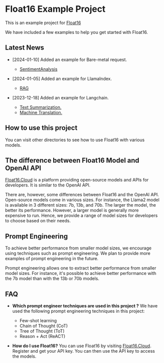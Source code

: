 # Float16 Example Project

This is an example project for [Float16](https://float16.cloud)

We have included a few examples to help you get started with Float16.

## Latest News
- [2024-01-10] Added an example for Bare-metal request.
  - [SentimentAnalysis](https://github.com/vultureprime/Float16-example/tree/main/bare_metal/SentimentAnalysis)

- [2024-01-05] Added an example for LlamaIndex.
  - [RAG](https://github.com/vultureprime/Float16-example/tree/main/llamaindex/RAG)
  
- [2023-12-18] Added an example for Langchain.
  - [Text Summarization.](https://github.com/vultureprime/Float16-example/tree/main/langchain/summarize)
  - [Machine Translation.](https://github.com/vultureprime/Float16-example/tree/main/langchain/translation)

## How to use this project
You can visit other directories to see how to use Float16 with various models.

## The difference between Float16 Model and OpenAI API
[Float16.Cloud](https://float16.cloud) is a platform providing open-source models and APIs for developers. It is similar to the OpenAI API.

There are, however, some differences between Float16 and the OpenAI API. Open-source models come in various sizes. For instance, the Llama2 model is available in 3 different sizes: 7b, 13b, and 70b. The larger the model, the better its performance. However, a larger model is generally more expensive to run. Hence, we provide a range of model sizes for developers to choose based on their needs.

## Prompt Engineering
To achieve better performance from smaller model sizes, we encourage using techniques such as prompt engineering. We plan to provide more examples of prompt engineering in the future.

Prompt engineering allows one to extract better performance from smaller model sizes. For instance, it's possible to achieve better performance with the 7b model than with the 13b or 70b models.

## FAQ
- **Which prompt engineer techniques are used in this project ?**
We have used the following prompt engineering techniques in this project:
  - Few-shot learning
  - Chain of Thought (CoT)
  - Tree of Thought (ToT)
  - Reason + Act (ReACT)

- **How do I use Float16?**
You can use Float16 by visiting [Float16.Cloud](https://float16.cloud). Register and get your API key. You can then use the API key to access the models.